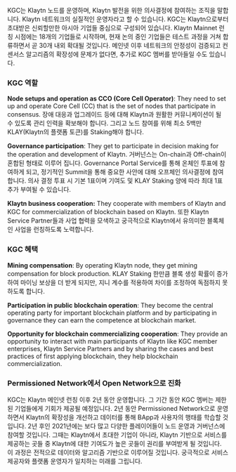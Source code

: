 KGC는 Klaytn 노드를 운영하며, Klaytn 발전을 위한 의사결정에 참여하는 조직을 말합니다. Klaytn 네트워크의 실질적인 운영자라고 할 수 있습니다. KGC는 Klaytn으로부터 초대받은 신뢰할만한 아시아 기업들 중심으로 구성되어 있습니다. Klaytn Mainnet 런칭 시점에는 18개의 기업들로 시작하며, 현재 논의 중인 기업들은 테스트 과정을 거쳐 합류하면서 곧 30개 내외 확대될 것입니다. 메인넷 이후 네트워크의 안정성이 검증되고 컨센서스 알고리즘의 확장성에 문제가 없다면, 추가로 KGC 멤버를 받아들일 수도 있습니다.

### KGC 역할

**Node setups and operation as CCO (Core Cell Operator)**: They need to set up and operate Core Cell (CC) that is the set of nodes that participate in consensus. 장애 대응과 업그레이드 등에 대해 Klaytn과 원활한 커뮤니케이션이 될 수 있도록 관리 인력을 확보해야 합니다. 그리고 노드 참여를 위해 최소 5백만 KLAY(Klaytn의 플랫폼 토큰)를 Staking해야 합니다.

**Governance participation**: They get to participate in decision making for the operation and development of Klaytn. 거버넌스는 On-chain과 Off-chain이 혼합된 형태로 이루어 집니다. Governance Portal Service를 통해 온체인 투표에 참여하게 되고, 정기적인 Summit을 통해 중요한 사안에 대해 오프체인 의사결정에 참여합니다. 의사 결정 투표 시 기본 1표이며 기여도 및 KLAY Staking 양에 따라 최대 1표 추가 부여될 수 있습니다.

**Klaytn business cooperation:** They cooperate with members of Klaytn and KGC for commercialization of blockchain based on Klaytn. 또한 Klaytn Service Partner들과 사업 협력을 모색하고 궁극적으로 Klaytn에서 유의미한 블록체인 사업을 런칭하도록 노력합니다.

### KGC 혜택

**Mining compensation**: By operating Klaytn node, they get mining compensation for block production. KLAY Staking 한만큼 블록 생성 확률이 증가하여 마이닝 보상을 더 받게 되지만, 지니 계수를 적용하여 차이를 조정하여 독점하지 못하도록 합니다.

**Participation in public blockchain operation**: They become the central operating party for important blockchain platform and by participating in governance they can earn the competence at blockchain market.

**Opportunity for blockchain commercializing cooperation**: They provide an opportunity to interact with main participants of Klaytn like KGC member enterprises, Klaytn Service Partners and by sharing the cases and best practices of first applying blockchain, they help blockchain commercialization.

### Permissioned Network에서 Open Network으로 진화

KGC는 Klaytn 메인넷 런칭 이후 2년 동안 운영합니다. 그 기간 동안 KGC 멤버는 제한된 기업들에게 기회가 제공될 예정입니다. 2년 동안 Permissioned Network으로 운영하면서 Klaytn의 확장성을 개선하고 데이터를 통해 BApp과 사용자의 행태를 학습할 것입니다. 2년 후인 2021년에는 보다 많고 다양한 플레이어들이 노드 운영과 거버넌스에 참여할 것입니다. 그때는 Klaytn에서 초대한 기업이 아니라, Klaytn 기반으로 서비스를 제공하는 곳들 중 Klaytn에 대한 기여도가 높은 곳들이 권리를 부여받게 될 것입니다. 이 과정은 전적으로 데이터와 알고리즘 기반으로 이루어질 것입니다. 궁극적으로 서비스 제공자와 플랫폼 운영자가 일치하는 미래를 그립니다.
